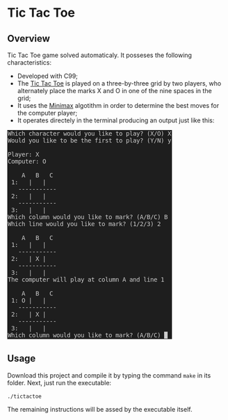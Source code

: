 # Tic Tac Toe

## Overview 

Tic Tac Toe game solved automaticaly. It posseses the following characteristics:

- Developed with C99;
- The [Tic Tac Toe](https://en.wikipedia.org/wiki/Tic-tac-toe) is played on a three-by-three grid by two players, who alternately place the marks X and O in one of the nine spaces in the grid;
- It uses the [Minimax](https://pt.wikipedia.org/wiki/Minimax) algotithm in order to determine the best moves for the computer player;
- It operates directely in the terminal producing an output just like this:

![Tic Tac Toe](./tictactoe.png)

## Usage

Download this project and compile it by typing the command `make` in its folder. Next, just run the executable:

```
./tictactoe
```

The remaining instructions will be assed by the executable itself.
